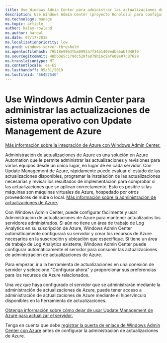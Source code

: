 ```yaml
---
title: Use Windows Admin Center para administrar las actualizaciones de sistema operativo con Update Management de Azure
description: Use Windows Admin Center (proyecto Honolulu) para configurar la administración de actualizaciones de Azure para administrar el sistema operativo se actualiza.
ms.technology: manage
ms.topic: article
author: haley-rowland
ms.author: harowl
ms.date: 07/17/2018
ms.localizationpriority: low
ms.prod: windows-server-threshold
ms.openlocfilehash: 79b18e9963fba0993a7f34b1409edba6abfd48f0
ms.sourcegitcommit: 48bb3e5c179dc520fa879b16c9afe09e07c87629
ms.translationtype: MT
ms.contentlocale: es-ES
ms.lasthandoff: 05/31/2019
ms.locfileid: "66452540"
---
```

# <a name="use-windows-admin-center-to-manage-operating-system-updates-with-azure-update-management"></a>Use Windows Admin Center para administrar las actualizaciones de sistema operativo con Update Management de Azure

[Más información sobre la integración de Azure con Windows Admin Center.](../plan/azure-integration-options.md)

Administración de actualizaciones de Azure es una solución en Azure Automation que le permite administrar las actualizaciones y revisiones para varios equipos desde un único lugar, en lugar de en cada servidor. Con Update Management de Azure, rápidamente puede evaluar el estado de las actualizaciones disponibles, programar la instalación de las actualizaciones necesarias y revisar los resultados de implementación para comprobar si las actualizaciones que se aplican correctamente. Esto es posible si las máquinas son máquinas virtuales de Azure, hospedado por otros proveedores de nube o local. [Más información sobre la administración de actualizaciones de Azure.](https://docs.microsoft.com/azure/automation/automation-update-management)

Con Windows Admin Center, puede configurar fácilmente y usar Administración de actualizaciones de Azure para mantener actualizados los servidores administrados. Si aún no tiene un área de trabajo de Log Analytics en su suscripción de Azure, Windows Admin Center automáticamente configurará su servidor y crear los recursos de Azure necesarios en la suscripción y ubicación que especifique. Si tiene un área de trabajo de Log Analytics existente, Windows Admin Center puede configurar automáticamente el servidor para consumir las actualizaciones de administración de actualizaciones de Azure.  

Para empezar, ir a la herramienta de actualizaciones en una conexión de servidor y seleccione "Configurar ahora" y proporcionar sus preferencias para los recursos de Azure relacionados. 

Una vez que haya configurado el servidor que se administrarán mediante la administración de actualizaciones de Azure, puede tener acceso a administración de actualizaciones de Azure mediante el hipervínculo disponibles en la herramienta de actualizaciones. 

[Obtenga información sobre cómo dejar de usar Update Management de Azure para actualizar el servidor.](azure-monitor.md#disabling-monitoring)

Tenga en cuenta que debe [registrar la puerta de enlace de Windows Admin Center con Azure](../configure/azure-integration.md) antes de configurar la administración de actualizaciones de Azure.

